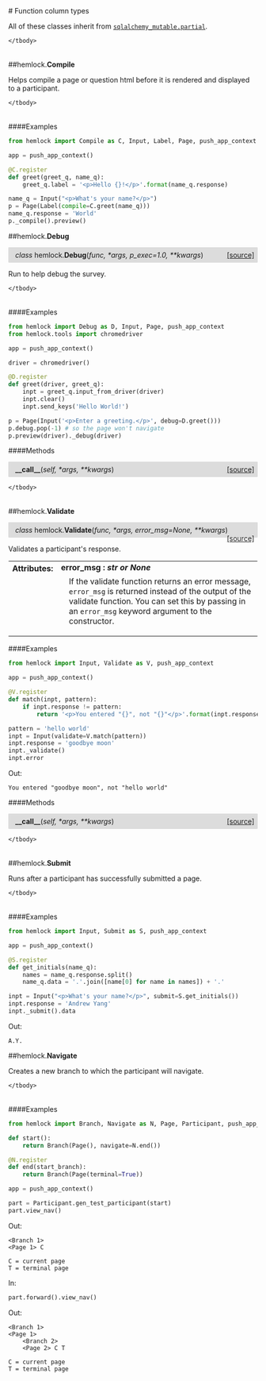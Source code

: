 <script src="https://cdn.mathjax.org/mathjax/latest/MathJax.js?config=TeX-AMS-MML_HTMLorMML" type="text/javascript"></script>

<link rel="stylesheet" href="https://assets.readthedocs.org/static/css/readthedocs-doc-embed.css" type="text/css" />

<style>
    a.src-href {
        float: right;
    }
    p.attr {
        margin-top: 0.5em;
        margin-left: 1em;
    }
    p.func-header {
        background-color: gainsboro;
        border-radius: 0.1em;
        padding: 0.5em;
        padding-left: 1em;
    }
    table.field-table {
        border-radius: 0.1em
    }
</style># Function column types

All of these classes inherit from
[`sqlalchemy_mutable.partial`](https://dsbowen.github.io/sqlalchemy-mutable).

<table class="docutils field-list field-table" frame="void" rules="none">
    <col class="field-name" />
    <col class="field-body" />
    <tbody valign="top">
        
    </tbody>
</table>



##hemlock.**Compile**



Helps compile a page or question html before it is rendered and displayed
to a participant.

<table class="docutils field-list field-table" frame="void" rules="none">
    <col class="field-name" />
    <col class="field-body" />
    <tbody valign="top">
        
    </tbody>
</table>

####Examples

```python
from hemlock import Compile as C, Input, Label, Page, push_app_context

app = push_app_context()

@C.register
def greet(greet_q, name_q):
    greet_q.label = '<p>Hello {}!</p>'.format(name_q.response)

name_q = Input("<p>What's your name?</p>")
p = Page(Label(compile=C.greet(name_q)))
name_q.response = 'World'
p._compile().preview()
```



##hemlock.**Debug**

<p class="func-header">
    <i>class</i> hemlock.<b>Debug</b>(<i>func, *args, p_exec=1.0, **kwargs</i>) <a class="src-href" target="_blank" href="https://github.com/dsbowen/hemlock/blob/master/hemlock/models/functions.py#L36">[source]</a>
</p>

Run to help debug the survey.

<table class="docutils field-list field-table" frame="void" rules="none">
    <col class="field-name" />
    <col class="field-body" />
    <tbody valign="top">
        
    </tbody>
</table>

####Examples

```python
from hemlock import Debug as D, Input, Page, push_app_context
from hemlock.tools import chromedriver

app = push_app_context()

driver = chromedriver()

@D.register
def greet(driver, greet_q):
    inpt = greet_q.input_from_driver(driver)
    inpt.clear()
    inpt.send_keys('Hello World!')

p = Page(Input('<p>Enter a greeting.</p>', debug=D.greet()))
p.debug.pop(-1) # so the page won't navigate
p.preview(driver)._debug(driver)
```

####Methods



<p class="func-header">
    <i></i> <b>__call__</b>(<i>self, *args, **kwargs</i>) <a class="src-href" target="_blank" href="https://github.com/dsbowen/hemlock/blob/master/hemlock/models/functions.py#L65">[source]</a>
</p>



<table class="docutils field-list field-table" frame="void" rules="none">
    <col class="field-name" />
    <col class="field-body" />
    <tbody valign="top">
        
    </tbody>
</table>



##hemlock.**Validate**

<p class="func-header">
    <i>class</i> hemlock.<b>Validate</b>(<i>func, *args, error_msg=None, **kwargs</i>) <a class="src-href" target="_blank" href="https://github.com/dsbowen/hemlock/blob/master/hemlock/models/functions.py#L70">[source]</a>
</p>

Validates a participant's response.

<table class="docutils field-list field-table" frame="void" rules="none">
    <col class="field-name" />
    <col class="field-body" />
    <tbody valign="top">
        <tr class="field">
    <th class="field-name"><b>Attributes:</b></td>
    <td class="field-body" width="100%"><b>error_msg : <i>str or None</i></b>
<p class="attr">
    If the validate function returns an error message, <code>error_msg</code> is returned instead of the output of the validate function. You can set this by passing in an <code>error_msg</code> keyword argument to the constructor.
</p></td>
</tr>
    </tbody>
</table>

####Examples

```python
from hemlock import Input, Validate as V, push_app_context

app = push_app_context()

@V.register
def match(inpt, pattern):
    if inpt.response != pattern:
        return '<p>You entered "{}", not "{}"</p>'.format(inpt.response, pattern)

pattern = 'hello world'
inpt = Input(validate=V.match(pattern))
inpt.response = 'goodbye moon'
inpt._validate()
inpt.error
```

Out:

```
You entered "goodbye moon", not "hello world"
```

####Methods



<p class="func-header">
    <i></i> <b>__call__</b>(<i>self, *args, **kwargs</i>) <a class="src-href" target="_blank" href="https://github.com/dsbowen/hemlock/blob/master/hemlock/models/functions.py#L111">[source]</a>
</p>



<table class="docutils field-list field-table" frame="void" rules="none">
    <col class="field-name" />
    <col class="field-body" />
    <tbody valign="top">
        
    </tbody>
</table>



##hemlock.**Submit**



Runs after a participant has successfully submitted a page.

<table class="docutils field-list field-table" frame="void" rules="none">
    <col class="field-name" />
    <col class="field-body" />
    <tbody valign="top">
        
    </tbody>
</table>

####Examples

```python
from hemlock import Input, Submit as S, push_app_context

app = push_app_context()

@S.register
def get_initials(name_q):
    names = name_q.response.split()
    name_q.data = '.'.join([name[0] for name in names]) + '.'

inpt = Input("<p>What's your name?</p>", submit=S.get_initials())
inpt.response = 'Andrew Yang'
inpt._submit().data
```

Out:

```
A.Y.
```



##hemlock.**Navigate**



Creates a new branch to which the participant will navigate.

<table class="docutils field-list field-table" frame="void" rules="none">
    <col class="field-name" />
    <col class="field-body" />
    <tbody valign="top">
        
    </tbody>
</table>

####Examples

```python
from hemlock import Branch, Navigate as N, Page, Participant, push_app_context

def start():
    return Branch(Page(), navigate=N.end())

@N.register
def end(start_branch):
    return Branch(Page(terminal=True))

app = push_app_context()

part = Participant.gen_test_participant(start)
part.view_nav()
```

Out:

```
<Branch 1>
<Page 1> C

C = current page
T = terminal page
```

In:

```python
part.forward().view_nav()
```

Out:

```
<Branch 1>
<Page 1>
    <Branch 2>
    <Page 2> C T

C = current page
T = terminal page
```

